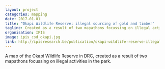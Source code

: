 ```yaml
---
layout: project
categories: mapping
date: 2017-01-01
title: "Okapi Wildlife Reserve: illegal sourcing of gold and timber"
tagline: Created as a result of two mapathons focussing on illegal activities in the park.
organisation: IPIS
image: ipis_cod_okapi.jpg
link: http://ipisresearch.be/publication/okapi-wildlife-reserve-illegal-sourcing-gold-timber/
---
```

A map of the Okapi Wildlife Reserve in DRC, created as a result of two mapathons focussing on illegal activities in the park.